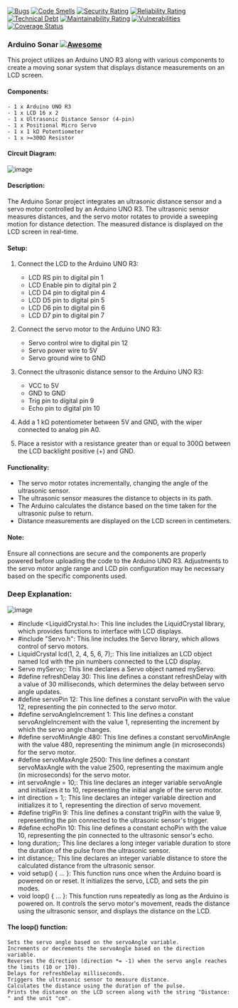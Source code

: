 [![Bugs](https://sonarcloud.io/api/project_badges/measure?project=DepthSense-Innovations_Arduino-Sonar&metric=bugs)](https://sonarcloud.io/summary/new_code?id=DepthSense-Innovations_Arduino-Sonar)
[![Code Smells](https://sonarcloud.io/api/project_badges/measure?project=DepthSense-Innovations_Arduino-Sonar&metric=code_smells)](https://sonarcloud.io/summary/new_code?id=DepthSense-Innovations_Arduino-Sonar)
[![Security Rating](https://sonarcloud.io/api/project_badges/measure?project=DepthSense-Innovations_Arduino-Sonar&metric=security_rating)](https://sonarcloud.io/summary/new_code?id=DepthSense-Innovations_Arduino-Sonar)
[![Reliability Rating](https://sonarcloud.io/api/project_badges/measure?project=DepthSense-Innovations_Arduino-Sonar&metric=reliability_rating)](https://sonarcloud.io/summary/new_code?id=DepthSense-Innovations_Arduino-Sonar)
[![Technical Debt](https://sonarcloud.io/api/project_badges/measure?project=DepthSense-Innovations_Arduino-Sonar&metric=sqale_index)](https://sonarcloud.io/summary/new_code?id=DepthSense-Innovations_Arduino-Sonar)
[![Maintainability Rating](https://sonarcloud.io/api/project_badges/measure?project=DepthSense-Innovations_Arduino-Sonar&metric=sqale_rating)](https://sonarcloud.io/summary/new_code?id=DepthSense-Innovations_Arduino-Sonar)
[![Vulnerabilities](https://sonarcloud.io/api/project_badges/measure?project=DepthSense-Innovations_Arduino-Sonar&metric=vulnerabilities)](https://sonarcloud.io/summary/new_code?id=DepthSense-Innovations_Arduino-Sonar)
<a href='https://coveralls.io/github/DepthSense-Innovations/Arduino-Sonar?branch=main'><img src='https://coveralls.io/repos/github/DepthSense-Innovations/Arduino-Sonar/badge.svg?branch=main' alt='Coverage Status' /></a>


### Arduino Sonar  [![Awesome](https://awesome.re/badge.svg)](https://awesome.re)

This project utilizes an Arduino UNO R3 along with various components to create a moving sonar system that displays distance measurements on an LCD screen.

#### Components:
    - 1 x Arduino UNO R3
    - 1 x LCD 16 x 2
    - 1 x Ultrasonic Distance Sensor (4-pin)
    - 1 x Positional Micro Servo
    - 1 x 1 kΩ Potentiometer
    - 1 x >=300Ω Resistor

#### Circuit Diagram:

![image](https://github.com/DepthSense-Innovations/Arduino-Sonar/assets/97468479/b4e9f425-d7c7-4bfa-8e52-a5e539ff7485)

#### Description:
The Arduino Sonar project integrates an ultrasonic distance sensor and a servo motor controlled by an Arduino UNO R3. The ultrasonic sensor measures distances, and the servo motor rotates to provide a sweeping motion for distance detection. The measured distance is displayed on the LCD screen in real-time.

#### Setup:
1. Connect the LCD to the Arduino UNO R3:
   - LCD RS pin to digital pin 1
   - LCD Enable pin to digital pin 2
   - LCD D4 pin to digital pin 4
   - LCD D5 pin to digital pin 5
   - LCD D6 pin to digital pin 6
   - LCD D7 pin to digital pin 7

2. Connect the servo motor to the Arduino UNO R3:
   - Servo control wire to digital pin 12
   - Servo power wire to 5V
   - Servo ground wire to GND

3. Connect the ultrasonic distance sensor to the Arduino UNO R3:
   - VCC to 5V
   - GND to GND
   - Trig pin to digital pin 9
   - Echo pin to digital pin 10

4. Add a 1 kΩ potentiometer between 5V and GND, with the wiper connected to analog pin A0.

5. Place a resistor with a resistance greater than or equal to 300Ω between the LCD backlight positive (+) and GND.

#### Functionality:
- The servo motor rotates incrementally, changing the angle of the ultrasonic sensor.
- The ultrasonic sensor measures the distance to objects in its path.
- The Arduino calculates the distance based on the time taken for the ultrasonic pulse to return.
- Distance measurements are displayed on the LCD screen in centimeters.

#### Note:
Ensure all connections are secure and the components are properly powered before uploading the code to the Arduino UNO R3. Adjustments to the servo motor angle range and LCD pin configuration may be necessary based on the specific components used.

### Deep Explanation:


![image](https://github.com/DepthSense-Innovations/Arduino-Sonar/assets/97468479/dcdc0243-0505-411e-b18a-7911de09a7f2)

 - #include <LiquidCrystal.h>: This line includes the LiquidCrystal library, which provides functions to interface with LCD displays.
 - #include "Servo.h": This line includes the Servo library, which allows control of servo motors.
 - LiquidCrystal lcd(1, 2, 4, 5, 6, 7);: This line initializes an LCD object named lcd with the pin numbers connected to the LCD display.
 - Servo myServo;: This line declares a Servo object named myServo.
 - #define refreshDelay 30: This line defines a constant refreshDelay with a value of 30 milliseconds, which determines the delay between servo angle updates.
 - #define servoPin 12: This line defines a constant servoPin with the value 12, representing the pin connected to the servo motor.
 - #define servoAngleIncrement 1: This line defines a constant servoAngleIncrement with the value 1, representing the increment by which the servo angle changes.
 - #define servoMinAngle 480: This line defines a constant servoMinAngle with the value 480, representing the minimum angle (in microseconds) for the servo motor.
 - #define servoMaxAngle 2500: This line defines a constant servoMaxAngle with the value 2500, representing the maximum angle (in microseconds) for the servo motor.
 - int servoAngle = 10;: This line declares an integer variable servoAngle and initializes it to 10, representing the initial angle of the servo motor.
 - int direction = 1;: This line declares an integer variable direction and initializes it to 1, representing the direction of servo movement.
 - #define trigPin 9: This line defines a constant trigPin with the value 9, representing the pin connected to the ultrasonic sensor's trigger.
 - #define echoPin 10: This line defines a constant echoPin with the value 10, representing the pin connected to the ultrasonic sensor's echo.
 - long duration;: This line declares a long integer variable duration to store the duration of the pulse from the ultrasonic sensor.
 - int distance;: This line declares an integer variable distance to store the calculated distance from the ultrasonic sensor.
 - void setup() { ... }: This function runs once when the Arduino board is powered on or reset. It initializes the servo, LCD, and sets the pin modes.
 - void loop() { ... }: This function runs repeatedly as long as the Arduino is powered on. It controls the servo motor's movement, reads the distance using the ultrasonic sensor, and displays the distance on the LCD.
      
#### The loop() function:

    Sets the servo angle based on the servoAngle variable.
    Increments or decrements the servoAngle based on the direction variable.
    Reverses the direction (direction *= -1) when the servo angle reaches the limits (10 or 170).
    Delays for refreshDelay milliseconds.
    Triggers the ultrasonic sensor to measure distance.
    Calculates the distance using the duration of the pulse.
    Prints the distance on the LCD screen along with the string "Distance: " and the unit "cm".


